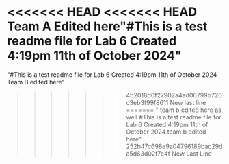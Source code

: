 <<<<<<< HEAD
<<<<<<< HEAD
Team A Edited here"#This is a test readme file for Lab 6 Created 4:19pm 11th of October 2024" 
=======
"#This is a test readme file for Lab 6 Created 4:19pm 11th of October 2024 Team B edited here" 
>>>>>>> 4b2018d0f27902a4ad06799b726c3eb3f99f8611
New last line
=======
" team b edited here as well #This is a test readme file for Lab 6 Created 4:19pm 11th of October 2024 team b edited here" 
>>>>>>> 252b47c698e9a04796189bac29da5d63d02f7e4f
New Last Line
